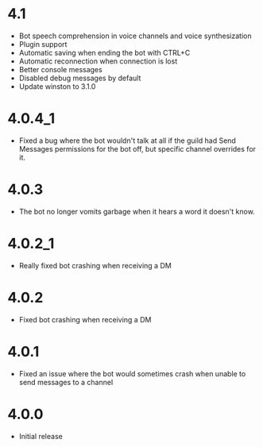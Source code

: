 # 4.1

* Bot speech comprehension in voice channels and voice synthesization
* Plugin support
* Automatic saving when ending the bot with CTRL+C
* Automatic reconnection when connection is lost
* Better console messages
* Disabled debug messages by default
* Update winston to 3.1.0

# 4.0.4_1

* Fixed a bug where the bot wouldn't talk at all if the guild had Send Messages permissions for the bot off, but
specific channel overrides for it.

# 4.0.3

* The bot no longer vomits garbage when it hears a word it doesn't know.

# 4.0.2_1

* Really fixed bot crashing when receiving a DM

# 4.0.2
* Fixed bot crashing when receiving a DM

# 4.0.1
* Fixed an issue where the bot would sometimes crash when unable to send messages to a channel

# 4.0.0
* Initial release